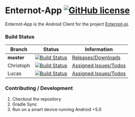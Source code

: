 # Enternot-App [![GitHub license](http://img.shields.io/badge/license-MIT-blue.svg?style=flat-square)](https://github.com/Shynixn/enternot-app/blob/master/LICENSE)

Enternot-App is the Android Client for the project [Enternot-pi](https://github.com/lukasbindreiter/enternot-pi).

### Build Status

| Branch        | Status        | Information |
| ------------- | --------------| ------- |
| **master**        | [![Build Status](https://img.shields.io/travis/Shynixn/enternot-app/master.svg?style=flat-square)](https://travis-ci.org/Shynixn/enternot-app) | [Releases/Downloads](https://github.com/Shynixn/enternot-app/releases) |
| Christoph   | [![Build Status](https://img.shields.io/travis/Shynixn/enternot-app/developer/christoph.svg?style=flat-square)](https://travis-ci.org/Shynixn/enternot-app) |[Assigned Issues/Todos](https://github.com/Shynixn/enternot-app/issues?q=is%3Aopen+assignee%3AShynixn) |
| Lucas   | [![Build Status](https://img.shields.io/travis/Shynixn/enternot-app/developer/lucas.svg?style=flat-square)](https://travis-ci.org/Shynixn/enternot-app) |[Assigned Issues/Todos](https://github.com/Shynixn/enternot-app/issues?q=is%3Aopen+assignee%3Akorti11) |
### Contributing / Development
1. Checkout the repository
2. Gradle Sync 
3. Run on a smart device running Android +5.0
